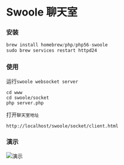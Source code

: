 # Swoole 聊天室

### 安装
```php
brew install homebrew/php/php56-swoole
sudo brew services restart httpd24
```

### 使用
运行`swoole websocket server`
```
cd www
cd swoole/socket
php server.php
```
打开`聊天室地址`
```
http://localhost/swoole/socket/client.html
```

### 演示
![演示](http://7xmabi.com1.z0.glb.clouddn.com/swoole-chat-room.gif)